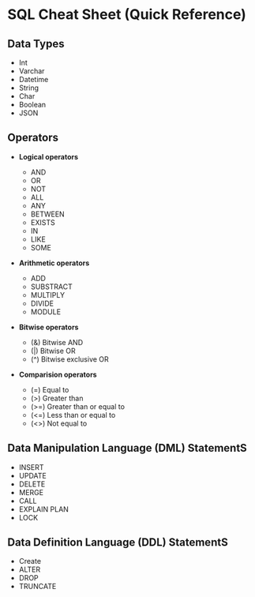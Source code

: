 # SQL Cheat Sheet (Quick Reference)

## Data Types
- Int
- Varchar
- Datetime
- String
- Char 
- Boolean
- JSON



## Operators
- **Logical operators**
  - AND
  - OR
  - NOT
  - ALL
  - ANY
  - BETWEEN
  - EXISTS
  - IN
  - LIKE
  - SOME
 
- **Arithmetic operators**
  - ADD
  - SUBSTRACT
  - MULTIPLY
  - DIVIDE
  - MODULE

- **Bitwise operators**
   - (&) Bitwise AND
   - (|) Bitwise OR
   - (^) Bitwise exclusive OR

- **Comparision operators**
   - (=) Equal to
   - (>) Greater than
   - (>=) Greater than or equal to
   - (<=) Less than or equal to
   - (<>) Not equal to 

## Data Manipulation Language (DML) StatementS ##
  - INSERT
  - UPDATE
  - DELETE
  - MERGE
  - CALL
  - EXPLAIN PLAN
  - LOCK

## Data Definition Language (DDL) StatementS ##
- Create
- ALTER
- DROP
- TRUNCATE

  

 
